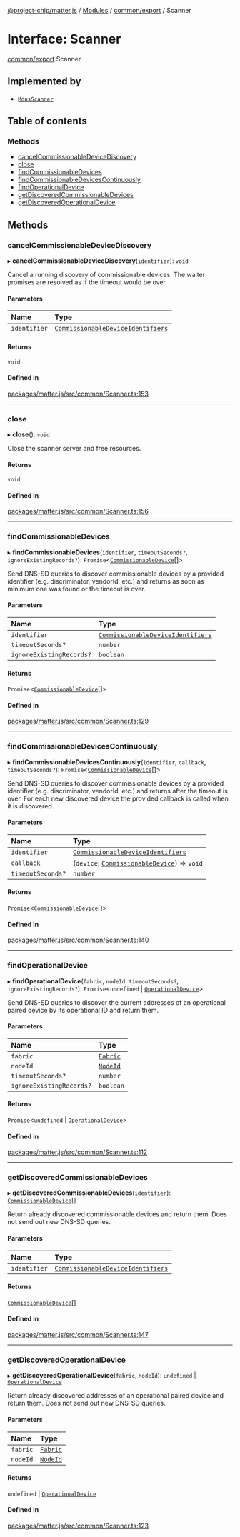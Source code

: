 [@project-chip/matter.js](../README.md) / [Modules](../modules.md) / [common/export](../modules/common_export.md) / Scanner

# Interface: Scanner

[common/export](../modules/common_export.md).Scanner

## Implemented by

- [`MdnsScanner`](../classes/mdns_export.MdnsScanner.md)

## Table of contents

### Methods

- [cancelCommissionableDeviceDiscovery](common_export.Scanner.md#cancelcommissionabledevicediscovery)
- [close](common_export.Scanner.md#close)
- [findCommissionableDevices](common_export.Scanner.md#findcommissionabledevices)
- [findCommissionableDevicesContinuously](common_export.Scanner.md#findcommissionabledevicescontinuously)
- [findOperationalDevice](common_export.Scanner.md#findoperationaldevice)
- [getDiscoveredCommissionableDevices](common_export.Scanner.md#getdiscoveredcommissionabledevices)
- [getDiscoveredOperationalDevice](common_export.Scanner.md#getdiscoveredoperationaldevice)

## Methods

### cancelCommissionableDeviceDiscovery

▸ **cancelCommissionableDeviceDiscovery**(`identifier`): `void`

Cancel a running discovery of commissionable devices. The waiter promises are resolved as if the timeout would
be over.

#### Parameters

| Name | Type |
| :------ | :------ |
| `identifier` | [`CommissionableDeviceIdentifiers`](../modules/common_export.md#commissionabledeviceidentifiers) |

#### Returns

`void`

#### Defined in

[packages/matter.js/src/common/Scanner.ts:153](https://github.com/project-chip/matter.js/blob/0c058ae17fdba4c0b89b8b13c309011d51782299/packages/matter.js/src/common/Scanner.ts#L153)

___

### close

▸ **close**(): `void`

Close the scanner server and free resources.

#### Returns

`void`

#### Defined in

[packages/matter.js/src/common/Scanner.ts:156](https://github.com/project-chip/matter.js/blob/0c058ae17fdba4c0b89b8b13c309011d51782299/packages/matter.js/src/common/Scanner.ts#L156)

___

### findCommissionableDevices

▸ **findCommissionableDevices**(`identifier`, `timeoutSeconds?`, `ignoreExistingRecords?`): `Promise`\<[`CommissionableDevice`](../modules/common_export.md#commissionabledevice)[]\>

Send DNS-SD queries to discover commissionable devices by a provided identifier (e.g. discriminator,
vendorId, etc.) and returns as soon as minimum one was found or the timeout is over.

#### Parameters

| Name | Type |
| :------ | :------ |
| `identifier` | [`CommissionableDeviceIdentifiers`](../modules/common_export.md#commissionabledeviceidentifiers) |
| `timeoutSeconds?` | `number` |
| `ignoreExistingRecords?` | `boolean` |

#### Returns

`Promise`\<[`CommissionableDevice`](../modules/common_export.md#commissionabledevice)[]\>

#### Defined in

[packages/matter.js/src/common/Scanner.ts:129](https://github.com/project-chip/matter.js/blob/0c058ae17fdba4c0b89b8b13c309011d51782299/packages/matter.js/src/common/Scanner.ts#L129)

___

### findCommissionableDevicesContinuously

▸ **findCommissionableDevicesContinuously**(`identifier`, `callback`, `timeoutSeconds?`): `Promise`\<[`CommissionableDevice`](../modules/common_export.md#commissionabledevice)[]\>

Send DNS-SD queries to discover commissionable devices by a provided identifier (e.g. discriminator,
vendorId, etc.) and returns after the timeout is over. For each new discovered device the provided callback is
called when it is discovered.

#### Parameters

| Name | Type |
| :------ | :------ |
| `identifier` | [`CommissionableDeviceIdentifiers`](../modules/common_export.md#commissionabledeviceidentifiers) |
| `callback` | (`device`: [`CommissionableDevice`](../modules/common_export.md#commissionabledevice)) => `void` |
| `timeoutSeconds?` | `number` |

#### Returns

`Promise`\<[`CommissionableDevice`](../modules/common_export.md#commissionabledevice)[]\>

#### Defined in

[packages/matter.js/src/common/Scanner.ts:140](https://github.com/project-chip/matter.js/blob/0c058ae17fdba4c0b89b8b13c309011d51782299/packages/matter.js/src/common/Scanner.ts#L140)

___

### findOperationalDevice

▸ **findOperationalDevice**(`fabric`, `nodeId`, `timeoutSeconds?`, `ignoreExistingRecords?`): `Promise`\<`undefined` \| [`OperationalDevice`](../modules/common_export.md#operationaldevice)\>

Send DNS-SD queries to discover the current addresses of an operational paired device by its operational ID
and return them.

#### Parameters

| Name | Type |
| :------ | :------ |
| `fabric` | [`Fabric`](../classes/fabric_export.Fabric.md) |
| `nodeId` | [`NodeId`](../modules/datatype_export.md#nodeid) |
| `timeoutSeconds?` | `number` |
| `ignoreExistingRecords?` | `boolean` |

#### Returns

`Promise`\<`undefined` \| [`OperationalDevice`](../modules/common_export.md#operationaldevice)\>

#### Defined in

[packages/matter.js/src/common/Scanner.ts:112](https://github.com/project-chip/matter.js/blob/0c058ae17fdba4c0b89b8b13c309011d51782299/packages/matter.js/src/common/Scanner.ts#L112)

___

### getDiscoveredCommissionableDevices

▸ **getDiscoveredCommissionableDevices**(`identifier`): [`CommissionableDevice`](../modules/common_export.md#commissionabledevice)[]

Return already discovered commissionable devices and return them. Does not send out new DNS-SD queries.

#### Parameters

| Name | Type |
| :------ | :------ |
| `identifier` | [`CommissionableDeviceIdentifiers`](../modules/common_export.md#commissionabledeviceidentifiers) |

#### Returns

[`CommissionableDevice`](../modules/common_export.md#commissionabledevice)[]

#### Defined in

[packages/matter.js/src/common/Scanner.ts:147](https://github.com/project-chip/matter.js/blob/0c058ae17fdba4c0b89b8b13c309011d51782299/packages/matter.js/src/common/Scanner.ts#L147)

___

### getDiscoveredOperationalDevice

▸ **getDiscoveredOperationalDevice**(`fabric`, `nodeId`): `undefined` \| [`OperationalDevice`](../modules/common_export.md#operationaldevice)

Return already discovered addresses of an operational paired device and return them. Does not send out new
DNS-SD queries.

#### Parameters

| Name | Type |
| :------ | :------ |
| `fabric` | [`Fabric`](../classes/fabric_export.Fabric.md) |
| `nodeId` | [`NodeId`](../modules/datatype_export.md#nodeid) |

#### Returns

`undefined` \| [`OperationalDevice`](../modules/common_export.md#operationaldevice)

#### Defined in

[packages/matter.js/src/common/Scanner.ts:123](https://github.com/project-chip/matter.js/blob/0c058ae17fdba4c0b89b8b13c309011d51782299/packages/matter.js/src/common/Scanner.ts#L123)
